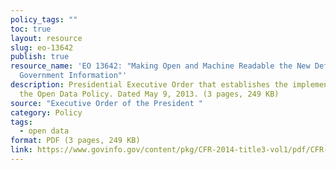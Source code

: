 ```yaml
---
policy_tags: ""
toc: true
layout: resource
slug: eo-13642
publish: true
resource_name: 'EO 13642: "Making Open and Machine Readable the New Default for
  Government Information"'
description: Presidential Executive Order that establishes the implementation of
  the Open Data Policy. Dated May 9, 2013. (3 pages, 249 KB)
source: "Executive Order of the President "
category: Policy
tags:
  - open data
format: PDF (3 pages, 249 KB)
link: https://www.govinfo.gov/content/pkg/CFR-2014-title3-vol1/pdf/CFR-2014-title3-vol1-eo13642.pdf
---
```

